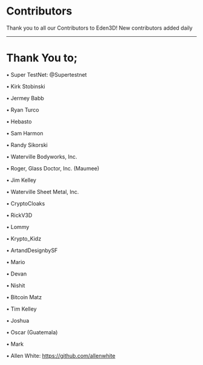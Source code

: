 # Contributors
Thank you to all our Contributors to Eden3D! 
New contributors added daily
___

# Thank You to;

• Super TestNet: @Supertestnet

• Kirk Stobinski

• Jermey Babb

• Ryan Turco

• Hebasto

• Sam Harmon

• Randy Sikorski

• Waterville Bodyworks, Inc.

• Roger, Glass Doctor, Inc. (Maumee)

• Jim Kelley

• Waterville Sheet Metal, Inc.

• CryptoCloaks

• RickV3D

• Lommy

• Krypto_Kidz

• ArtandDesignbySF

• Mario

• Devan

• Nishit

• Bitcoin Matz

• Tim Kelley

• Joshua

• Oscar (Guatemala)

• Mark

• Allen White: https://github.com/allenwhite
